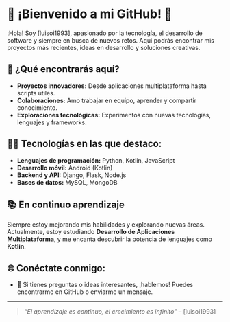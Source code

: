 
# 🌟 ¡Bienvenido a mi GitHub! 🌟

¡Hola! Soy [luisoi1993], apasionado por la tecnología, el desarrollo de software y siempre en busca de nuevos retos. Aquí podrás encontrar mis proyectos más recientes, ideas en desarrollo y soluciones creativas.

## 🚀 ¿Qué encontrarás aquí?

- **Proyectos innovadores:** Desde aplicaciones multiplataforma hasta scripts útiles.
- **Colaboraciones:** Amo trabajar en equipo, aprender y compartir conocimiento.
- **Exploraciones tecnológicas:** Experimentos con nuevas tecnologías, lenguajes y frameworks.
  
## 👨‍💻 Tecnologías en las que destaco:
- **Lenguajes de programación:** Python, Kotlin, JavaScript
- **Desarrollo móvil:** Android (Kotlin)
- **Backend y API:** Django, Flask, Node.js
- **Bases de datos:** MySQL, MongoDB

## 📚 En continuo aprendizaje
Siempre estoy mejorando mis habilidades y explorando nuevas áreas. Actualmente, estoy estudiando **Desarrollo de Aplicaciones Multiplataforma**, y me encanta descubrir la potencia de lenguajes como **Kotlin**.

## 🌐 Conéctate conmigo:
- 💬 Si tienes preguntas o ideas interesantes, ¡hablemos! Puedes encontrarme en GitHub o enviarme un mensaje.

---

> _“El aprendizaje es continuo, el crecimiento es infinito”_ – [luisoi1993]
